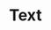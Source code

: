 ---
linktitle: Text
title: Text
description: Text related functions like char-length, concat, length, and trim
weight: 16.0
---